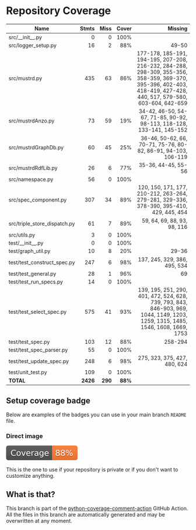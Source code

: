 # Repository Coverage



| Name                           |    Stmts |     Miss |   Cover |   Missing |
|------------------------------- | -------: | -------: | ------: | --------: |
| src/\_\_init\_\_.py            |        0 |        0 |    100% |           |
| src/logger\_setup.py           |       16 |        2 |     88% |     49-50 |
| src/mustrd.py                  |      435 |       63 |     86% |177-178, 185-191, 194-195, 207-208, 216-232, 284-288, 298-309, 355-356, 358-359, 369-370, 395-396, 402-403, 418-419, 427-428, 440, 517, 579-580, 603-604, 642-659 |
| src/mustrdAnzo.py              |       73 |       59 |     19% |34-42, 46-50, 54-67, 71-85, 90-92, 98-113, 118-128, 133-141, 145-152 |
| src/mustrdGraphDb.py           |       60 |       45 |     25% |36-46, 50-62, 66, 70-71, 75-76, 80-82, 86-91, 94-103, 106-119 |
| src/mustrdRdfLib.py            |       26 |        6 |     77% |35-36, 44-45, 55-56 |
| src/namespace.py               |       56 |        0 |    100% |           |
| src/spec\_component.py         |      307 |       34 |     89% |120, 150, 171, 177, 210-212, 263-264, 279-281, 329-336, 378-390, 395-410, 429, 445, 454 |
| src/triple\_store\_dispatch.py |       61 |        7 |     89% |59, 64, 69, 88, 93, 98, 116 |
| src/utils.py                   |        3 |        0 |    100% |           |
| test/\_\_init\_\_.py           |        0 |        0 |    100% |           |
| test/graph\_util.py            |       10 |        8 |     20% |     29-36 |
| test/test\_construct\_spec.py  |      247 |        6 |     98% |137, 245, 329, 386, 495, 534 |
| test/test\_general.py          |       28 |        1 |     96% |        69 |
| test/test\_run\_specs.py       |       14 |        0 |    100% |           |
| test/test\_select\_spec.py     |      575 |       41 |     93% |139, 195, 251, 290, 401, 472, 524, 628, 739, 793, 843, 846-903, 969, 1044, 1149, 1203, 1259, 1315, 1485, 1546, 1608, 1669, 1753 |
| test/test\_spec.py             |      103 |       12 |     88% |   258-294 |
| test/test\_spec\_parser.py     |       55 |        0 |    100% |           |
| test/test\_update\_spec.py     |      248 |        6 |     98% |275, 323, 375, 427, 480, 624 |
| test/unit\_test.py             |      109 |        0 |    100% |           |
|                      **TOTAL** | **2426** |  **290** | **88%** |           |


## Setup coverage badge

Below are examples of the badges you can use in your main branch `README` file.

### Direct image

[![Coverage badge](https://github.com/Semantic-partners/mustrd/raw/python-coverage-comment-action-data/badge.svg)](https://github.com/Semantic-partners/mustrd/tree/python-coverage-comment-action-data)

This is the one to use if your repository is private or if you don't want to customize anything.



## What is that?

This branch is part of the
[python-coverage-comment-action](https://github.com/marketplace/actions/python-coverage-comment)
GitHub Action. All the files in this branch are automatically generated and may be
overwritten at any moment.